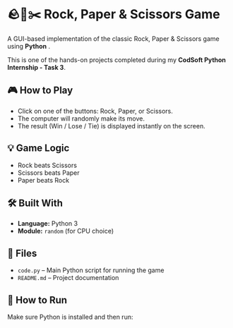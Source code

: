 # 🪨📄✂️ Rock, Paper & Scissors Game

A GUI-based implementation of the classic Rock, Paper & Scissors game using **Python** .

This is one of the hands-on projects completed during my **CodSoft Python Internship - Task 3**.

## 🎮 How to Play

- Click on one of the buttons: Rock, Paper, or Scissors.
- The computer will randomly make its move.
- The result (Win / Lose / Tie) is displayed instantly on the screen.

## 💡 Game Logic

- Rock beats Scissors
- Scissors beats Paper
- Paper beats Rock

## 🛠️ Built With

- **Language:** Python 3
- **Module:** `random` (for CPU choice)

## 📁 Files

- `code.py` – Main Python script for running the game
- `README.md` – Project documentation

## 🚀 How to Run

Make sure Python is installed and then run:

